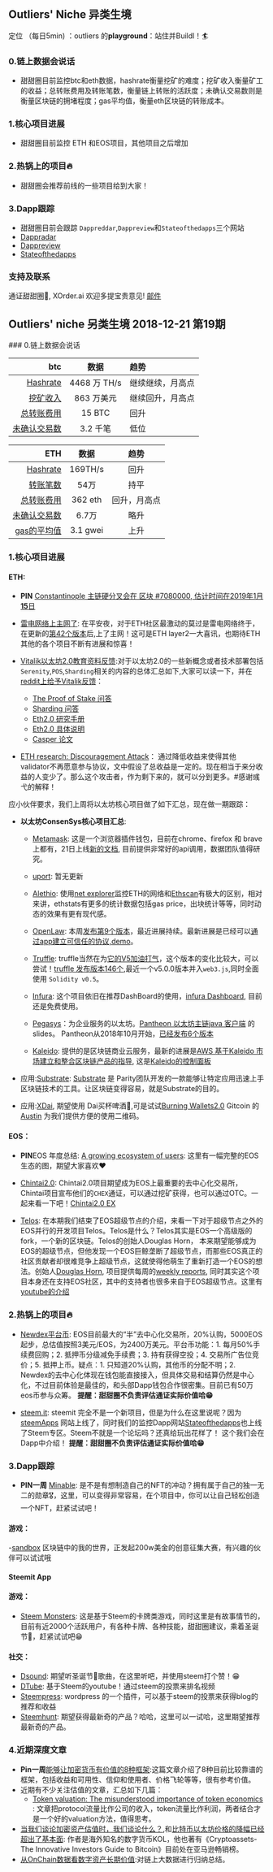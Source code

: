 ## Outliers' Niche 异类生境

定位 （每日5min)  ：outliers 的**playground**：站住并Buildl！🏄 


### 0.链上数据会说话

- 甜甜圈目前监控btc和eth数据，hashrate衡量挖矿的难度；挖矿收入衡量矿工的收益；总转账费用及转账笔数，衡量链上转账的活跃度；未确认交易数则是衡量区块链的拥堵程度；gas平均值，衡量eth区块链的转账成本。

### 1.核心项目进展

- 甜甜圈目前监控 ETH 和EOS项目，其他项目之后增加

### 2.热锅上的项目🔥

- 甜甜圈会推荐前线的一些项目给到大家！

### 3.Dapp跟踪

- 甜甜圈目前会跟踪 `Dappreddar`,`Dappreview`和`Stateofthedapps`三个网站
- [Dappradar](https://dappradar.com/)
- [Dappreview](https://dapp.review/)
- [Stateofthedapps](https://www.stateofthedapps.com/)


### 支持及联系

通证甜甜圈🍩, XOrder.ai 欢迎多提宝贵意见! [邮件](qchen@xorder.ai)


## Outliers' niche 另类生境 2018-12-21 第19期

<div align=left>
### 0.链上数据会说话

| btc | 数据 | 趋势|
|---:|:--:|:--|
| [Hashrate](https://www.blockchain.com/charts/hash-rate)| 4468 万 TH/s| 继续继续，月高点|
| [挖矿收入](https://www.blockchain.com/charts/miners-revenue) | 863 万美元 | 继续回升，月高点|
| [总转账费用](https://www.blockchain.com/charts/transaction-fees) | 15 BTC | 回升|
| [未确认交易数](https://www.blockchain.com/zh-cn/btc/unconfirmed-transactions) | 3.2 千笔 |低位|


|ETH | 数据 | 趋势|
|--:|:--:|:--:|
|[Hashrate](https://etherscan.io/chart/hashrate)| 169TH/s| 回升|
|[转账笔数](https://etherscan.io/chart/tx)|54万|持平|
|[总转账费用](https://etherscan.io/chart/transactionfee)| 362 eth| 回升，月高点|
|[未确认交易数](https://etherscan.io/chart/pendingtx)| 6.7万 | 略升|
|[gas的平均值](https://ethgasstation.info/)| 3.1 gwei | 上升|



### 1.核心项目进展

#### ETH:

- **PIN** [Constantinople 主链硬分叉会在 区块 #7080000, 估计时间在2019年1月**15**日](https://twitter.com/peter_szilagyi/status/1071052095535628288) 

- [雷电网络上主网了](https://explorer.raiden.network/tokens/0xC02aaA39b223FE8D0A0e5C4F27eAD9083C756Cc2): 在平安夜，对于ETH社区最激动的莫过是雷电网络终于，在更新的[第42个版本](https://github.com/raiden-network/raiden/releases)后,上了主网！这可是ETH layer2一大喜讯，也期待ETH其他的各个项目不断有进展和惊喜！ 

- [Vitalik以太坊2.0教育资料反馈](https://www.reddit.com/r/ethereum/comments/a6e0au/request_for_public_feedback_how_well_organized/):对于以太坊2.0的一些新概念或者技术部署包括`Serenity`,`POS`,`Sharding`相关的内容的总体汇总如下,大家可以读一下，并在[reddit上给予Vitalik反馈](https://www.reddit.com/r/ethereum/comments/a6e0au/request_for_public_feedback_how_well_organized/)：
	- [The Proof of Stake 问答](https://github.com/ethereum/wiki/wiki/Proof-of-Stake-FAQs)
	- [Sharding 问答](https://github.com/ethereum/wiki/wiki/Sharding-FAQs)
	- [Eth2.0 研究手册](https://notes.ethereum.org/oa8wCimaTPGBl2nHuBTXWQ)
	- [Eth2.0 具体说明](https://github.com/ethereum/eth2.0-specs)
	- [Casper 论文](https://arxiv.org/abs/1710.09437) 

- [ETH research: Discouragement Attack](https://github.com/ethereum/research/blob/master/papers/discouragement/discouragement.pdf)： 通过降低收益来使得其他validator不再愿意参与协议，文中假设了总收益是一定的。现在相当于来分收益的人变少了。那么这个攻击者，作为剩下来的，就可以分到更多。#感谢彧弋的解释！


应小伙伴要求，我们上周将以太坊核心项目做了如下汇总，现在做一期跟踪：

- **以太坊ConsenSys核心项目汇总**:

	- [Metamask](https://metamask.io/): 这是一个浏览器插件钱包，目前在chrome、firefox 和 brave上都有，21日上线[新的文档](https://metamask.github.io/metamask-docs/), 目前提供非常好的api调用，数据团队值得研究。
	- [uport](https://www.uport.me/): 暂无更新
	- [Alethio](https://aleth.io/): 使用[net explorer](https://net.ethstats.io)监控ETH的网络和[Ethscan](https://etherscan.io/)有极大的区别，相对来讲，ethstats有更多的统计数据包括gas price，出块统计等等，同时动态的效果有更有现代感。
	
	- [OpenLaw](https://openlaw.io/): 本周[发布第9个版本](https://github.com/openlawteam/openlaw-core/releases)，最近进展持续。最新进展是已经可以[通过app建立可信任的协议,demo](https://twitter.com/OpenLawOfficial/status/1073235558560948225)。 
	- [Truffle](https://truffleframework.com/): truffle当然在为[它的V5加油打气](https://truffleframework.com/blog/truffle-v5-has-arrived)，这个版本的变化比较大，可以尝试！[truffle 发布版本146个](https://github.com/trufflesuite/truffle/releases),最近一个v5.0.0版本并入`web3.js`,同时全面使用 `Solidity v0.5`。
	- [Infura](https://infura.io/): 这个项目依旧在推荐DashBoard的使用，[infura Dashboard](https://blog.infura.io/infura-dashboard-update-9f02d0643eb3), 目前还是免费使用。
	- [Pegasys](https://pegasys.tech/)：为企业服务的以太坊。[Pantheon 以太坊主链java 客户端](https://slideslive.com/38911752/introducing-pantheon-a-mainnet-java-client-demo-roadmap) 的slides。 Pantheon从2018年10月开始，[已经发布6个版本](https://github.com/PegaSysEng/pantheon/releases)
	- [Kaleido](https://kaleido.io/): 提供的是区块链商业云服务，最新的进展是[AWS 基于Kaleido 市场建立和整合区块链产品的指导](https://aws.amazon.com/blogs/apn/build-and-integrate-production-blockchain-at-consortia-scale-with-kaleido-marketplace-on-aws/), 这是[Kaleido的控制面板](https://console.kaleido.io)	  

- 应用:[Substrate](https://medium.com/paritytech/substrate-has-arrived-f14f91536278): [Substrate](https://www.parity.io/what-is-substrate/) 是 Parity团队开发的一款能够让特定应用迅速上手区块链技术的工具。让区块链变得容易，就是Substrate的目的。 
- 应用:[XDai](https://medium.com/@austin_48503/cypherpunk-speakeasy-v0-0-1-6e6b6b9cc884), 期望使用 Dai买杯啤酒🍺,可是试试[Burning Wallets2.0](https://xdai.io/)
Gitcoin 的[Austin](https://austingriffith.com/) 为我们提供方便的使用二维码。


#### EOS：

- **PIN**EOS 年度总结: [A growing ecosystem of users](https://twitter.com/block_one_/status/1075657757578018816): 这里有一幅完整的EOS生态的图，期望大家喜欢❤️

- [Chintai2.0](https://medium.com/@ChintaiEOS/chintai-2-0-enhancements-token-e6dc085dbb1c): Chintai2.0项目期望成为EOS上最重要的去中心化交易所，Chintai项目宣布他们的`CHEX`通证，可以通过挖矿获得，也可以通过OTC。一起来看一下吧！[Chintai2.0 EX](https://eos.chintai.io/exchange/EOS7D)

- [Telos](https://telosfoundation.io/): 在本期我们结束了EOS超级节点的介绍，来看一下对于超级节点之外的EOS并行的开发项目Telos。Telos是什么？Telos其实是EOS一个高级版的fork，一个新的区块链。Telos的创始人Douglas Horn， 本来期望能够成为EOS的超级节点，但他发现一个EOS巨鲸垄断了超级节点，而那些EOS真正的社区贡献者却很难竞争上超级节点，这就使得他萌生了重新打造一个EOS的想法。创始人[Douglas Horn](https://medium.com/@teloslogical/telos-blockchain-network-weekly-report-december-21st-2018-fcc149e7aad5), 项目提供每周的[weekly reports](https://medium.com/@teloslogical/telos-blockchain-network-weekly-report-december-21st-2018-fcc149e7aad5), 同时其实这个项目本身还在支持EOS社区，其中的支持者也很多来自于EOS超级节点。这里有[youtube的介绍](https://www.youtube.com/watch?v=k-XEPSp4phY&feature=youtu.be)

### 2.热锅上的项目🔥

- [Newdex平台币](https://support.newdex.io/hc/zh-cn/articles/360021256251): EOS目前最大的“半”去中心化交易所，20%认购，5000EOS起步，总估值按照3美元/EOS，为2400万美元。平台币功能：1. 每月50%手续费回购；2. 抵押币分级减免手续费；3. 持有获得空投；4. 交易所广告位竞价；5. 抵押上币。疑点：1. 只知道20%认购，其他币的分配不明；2. Newdex的去中心化体现在钱包能直接接入，但具体交易和结算仍然是中心化，不过目前体验是最佳的，和头部Dapp钱包合作很密集。目前已有50万eos币参与众筹。 **提醒：甜甜圈不负责评估通证实际价值哈😁** 

- [steem.it](https://steem.com/): steemit 完全不是一个新项目，但是为什么在这里说呢？因为[steemApps](https://steemapps.com/) 网站上线了，同时我们的监控Dapp网站[Stateofthedapps](https://www.stateofthedapps.com/)也上线了Steem专区。Steem不就是一个论坛吗？还真给玩出花样了！ 这个我们会在Dapp中介绍！ **提醒：甜甜圈不负责评估通证实际价值哈😁** 



### 3.Dapp跟踪

- **PIN一周** [Minable](https://mintable.app/create): 是不是有想制造自己的NFT的冲动？拥有属于自己的独一无二的勋章🎖，这里，可以变得非常容易，在个项目中，你可以让自己轻松创造一个NFT，赶紧试试吧！

#### 游戏：

-[sandbox](https://www.sandbox.game/) 区块链中的我的世界，正发起200w美金的创意征集大赛，有兴趣的伙伴可以试试哦

#### Steemit App

#### 游戏：

- [Steem Monsters](https://steemmonsters.com/): 这是基于Steem的卡牌类游戏，同时这里是有故事情节的，目前有近2000个活跃用户，有各种卡牌、各种技能，甜甜圈建议，乘着圣诞节🎄，赶紧试试吧😁

#### 社交：

- [Dsound](https://dsound.audio/): 期望听圣诞节🎄歌曲，在这里听吧，并使用steem打个赞！😁
- [DTube](https://d.tube/): 基于Steem的youtube！通过steem的投票来排名视频
- [Steempress](https://wordpress.org/plugins/steempress/?utm_source=StateOfTheDApps): wordpress 的一个插件，可以基于steem的投票来获得blog的推荐和收益
- [Steemhunt](https://steemhunt.com/): 期望获得最新奇的产品？哈哈，这里可以一试哈，这里期望推荐最新奇的产品。

### 4.近期深度文章

- **Pin一周**[能够让加密货币有价值的8种框架](https://www.tonysheng.com/8-frameworks-for-crypto-2018):这篇文章介绍了8种目前比较靠谱的框架，包括收益和可用性、信仰和使用者、价格飞轮等等，很有参考价值。
- 近期有不少关注估值的文章，汇总如下几篇：
  - [Token valuation: The misunderstood importance of token economics](https://medium.com/amazix/token-valuation-the-misunderstood-importance-of-token-economics-ca5e4e004cad)  : 文章把protocol流量比作公司的收入，token流量比作利润，两者结合才是一个好的valuation方法，值得思考。
 - [当我们谈论加密资产估值时，我们谈论什么？](https://mp.weixin.qq.com/s/9Wr9ro6J_N4Oj4DDeBR0_A),和[比特币以太坊价格的降幅已经超出了基本面](https://mp.weixin.qq.com/s/hmSmpwWccKTisii1A8NTEg): 作者是海外知名的数字货币KOL，他也著有《Cryptoassets-The Innovative Investors Guide to Bitcoin》目前处在亚马逊畅销榜。
- [从OnChain数据看数字资产长期价值](https://mp.weixin.qq.com/s/zXZuf3skzpmFF34GOWqZ4A):对链上大数据进行归纳总结。


